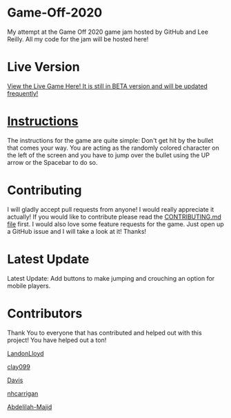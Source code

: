 # Game-Off-2020

My attempt at the Game Off 2020 game jam hosted by GitHub and Lee Reilly. All my code for the jam will be hosted here!

# Live Version

[View the Live Game Here! It is still in BETA version and will be updated frequently!](https://landonlloyd.github.io/Game-Off-2020/)

# [Instructions](https://landonlloyd.github.io/Game-Off-2020/Instructions/index.html)

The instructions for the game are quite simple: Don't get hit by the bullet that comes your way. You are acting as the randomly colored character on the left of the screen and you have to jump over the bullet using the UP arrow or the Spacebar to do so.

# Contributing

I will gladly accept pull requests from anyone! I would really appreciate it actually! If you would like to contribute please read the [CONTRIBUTING.md file](https://github.com/LandonLloyd/Game-Off-2020/blob/main/CONTRIBUTING.md) first. I would also love some feature requests for the game. Just open up a GitHub issue and I will take a look at it! Thanks!

# Latest Update

Latest Update: Add buttons to make jumping and crouching an option for mobile players.

# Contributors

Thank You to everyone that has contributed and helped out with this project! You have helped out a ton!

[LandonLloyd](https://github.com/LandonLloyd)

[clay099](https://github.com/clay099)

[Davis](https://github.com/dlloyd10)

[nhcarrigan](https://github.com/nhcarrigan)

[Abdelilah-Majid](https://github.com/Abdelilah-Majid)
